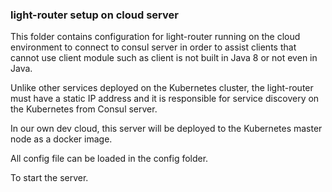 ### light-router setup on cloud server

This folder contains configuration for light-router running on the cloud environment
to connect to consul server in order to assist clients that cannot use client module
such as client is not built in Java 8 or not even in Java. 

Unlike other services deployed on the Kubernetes cluster, the light-router must have
a static IP address and it is responsible for service discovery on the Kubernetes from
Consul server. 

In our own dev cloud, this server will be deployed to the Kubernetes master node as
a docker image. 

All config file can be loaded in the config folder.

To start the server. 

```

```
